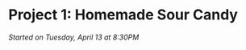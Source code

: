 # Project 1: Homemade Sour Candy
*Started on Tuesday, April 13 at 8:30PM*


<!--stackedit_data:
eyJoaXN0b3J5IjpbMzc2Njg3NzE1LDgwMTg0OTkyNV19
-->